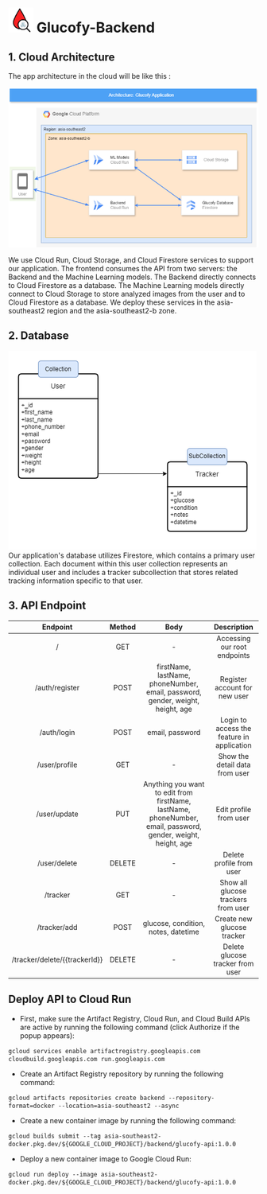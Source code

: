 # <img src="https://github.com/Glucofy-Team/.github/blob/main/profile/img/logo.png" width="50"> Glucofy-Backend

## 1. Cloud Architecture
The app architecture in the cloud will be like this :

<img src="https://github.com/Glucofy-Team/Glucofy-Cloud-Computing/blob/main/img/Glucofy_Cloud.drawio.png">

We use Cloud Run, Cloud Storage, and Cloud Firestore services to support our application. The frontend consumes the API from two servers: the Backend and the Machine Learning models. The Backend directly connects to Cloud Firestore as a database. The Machine Learning models directly connect to Cloud Storage to store analyzed images from the user and to Cloud Firestore as a database. We deploy these services in the asia-southeast2 region and the asia-southeast2-b zone.

## 2. Database
<img src="https://github.com/Glucofy-Team/Glucofy-Cloud-Computing/blob/main/img/Glucofy_NoSQL.drawio.png">
Our application's database utilizes Firestore, which contains a primary user collection. Each document within this user collection represents an individual user and includes a tracker subcollection that stores related tracking information specific to that user.

## 3. API Endpoint
|             Endpoint        | Method |                                  Body                                                                       |    Description                    | 
| :-------------------------: | :----: | :---------------------------------------------------------------------------------------------------------: | :-------------------------------: |
|   /                         |   GET  |                                   -                                                                         |   Accessing our root endpoints    | 
|   /auth/register            |  POST  |        firstName, lastName, phoneNumber, email, password, gender, weight, height, age                       |   Register account for new user   | 
|   /auth/login               |  POST  |                             email, password                                                                 |Login to access the feature in application|   
|   /user/profile             |   GET  |                                   -                                                                         |   Show the detail data from user  | 
|   /user/update              |   PUT  |Anything you want to edit from firstName, lastName, phoneNumber, email, password, gender, weight, height, age|   Edit profile from user          | 
|   /user/delete              | DELETE |                                   -                                                                         |   Delete profile from user        | 
|   /tracker                  |   GET  |                                   -                                                                         |Show all glucose trackers from user| 
|   /tracker/add              |  POST  |             glucose, condition, notes, datetime                                                             |   Create new glucose tracker      | 
|/tracker/delete/{{trackerId}}| DELETE |                                   -                                                                         | Delete glucose tracker from user  | 

## Deploy API to Cloud Run
- First, make sure the Artifact Registry, Cloud Run, and Cloud Build APIs are active by running the following command (click Authorize if the popup appears):
```console
gcloud services enable artifactregistry.googleapis.com cloudbuild.googleapis.com run.googleapis.com
```
- Create an Artifact Registry repository by running the following command:
```console
gcloud artifacts repositories create backend --repository-format=docker --location=asia-southeast2 --async
```
- Create a new container image by running the following command: 
```console
gcloud builds submit --tag asia-southeast2-docker.pkg.dev/${GOOGLE_CLOUD_PROJECT}/backend/glucofy-api:1.0.0
```
- Deploy a new container image to Google Cloud Run:
```console
gcloud run deploy --image asia-southeast2-docker.pkg.dev/${GOOGLE_CLOUD_PROJECT}/backend/glucofy-api:1.0.0
```

